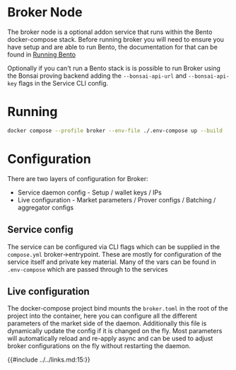 # Broker Node

The broker node is a optional addon service that runs within the Bento docker-compose stack. Before running broker you will need to ensure you
have setup and are able to run Bento, the documentation for that can be found in [Running Bento](../bento/running_bento.md)

Optionally if you can't run a Bento stack is is possible to run Broker using the Bonsai proving backend adding the `--bonsai-api-url` and `--bonsai-api-key` flags in the Service CLI config.

# Running

```bash
docker compose --profile broker --env-file ./.env-compose up --build
```

# Configuration

There are two layers of configuration for Broker:

- Service daemon config - Setup / wallet keys / IPs
- Live configuration - Market parameters / Prover configs / Batching / aggregator configs

## Service config

The service can be configured via CLI flags which can be supplied in the `compose.yml` broker->entrypoint. These are mostly for configuration of the service itself and private key material. Many of the vars can be found in `.env-compose` which are passed through to the services

## Live configuration

The docker-compose project bind mounts the `broker.toml` in the root of the project into the container, here you can configure all the different parameters of the market side of the daemon. Additionally this file is dynamically update the config if it is changed on the fly. Most parameters will automatically reload and re-apply async and can be used to adjust broker configurations on the fly without restarting the daemon.

<!-- 🔗 Reference Style -->

{{#include ../../links.md:15:}}

